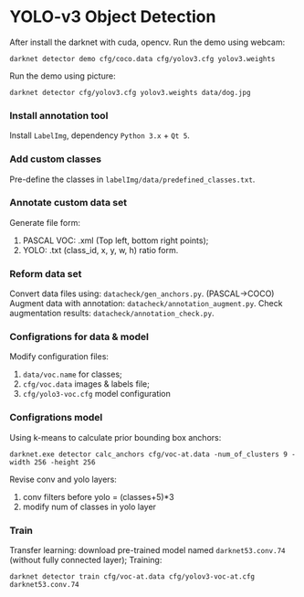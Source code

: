 # YOLO-v3 Object Detection

After install the darknet with cuda, opencv. Run the demo using webcam:
```
darknet detector demo cfg/coco.data cfg/yolov3.cfg yolov3.weights
```
Run the demo using picture:
```
darknet detector cfg/yolov3.cfg yolov3.weights data/dog.jpg
```

### Install annotation tool
Install `LabelImg`, dependency `Python 3.x` + `Qt 5`.

### Add custom classes
Pre-define the classes in `labelImg/data/predefined_classes.txt`.

### Annotate custom data set
Generate file form:
1. PASCAL VOC: .xml (Top left, bottom right points);
2. YOLO: .txt (class_id, x, y, w, h) ratio form.

### Reform data set
Convert data files using: `datacheck/gen_anchors.py`. (PASCAL->COCO)
Augment data with annotation: `datacheck/annotation_augment.py`.
Check augmentation results: `datacheck/annotation_check.py`.

### Configrations for data & model
Modify configuration files:
1. `data/voc.name` for classes;
2. `cfg/voc.data` images & labels file;
3. `cfg/yolo3-voc.cfg` model configuration

### Configrations model
Using k-means to calculate prior bounding box anchors:
```
darknet.exe detector calc_anchors cfg/voc-at.data -num_of_clusters 9 -width 256 -height 256
```
Revise conv and yolo layers:
1. conv filters before yolo = (classes+5)*3
2. modify num of classes in yolo layer

### Train
Transfer learning: download pre-trained model named `darknet53.conv.74` (without fully connected layer);
Training:
```
darknet detector train cfg/voc-at.data cfg/yolov3-voc-at.cfg darknet53.conv.74
```

